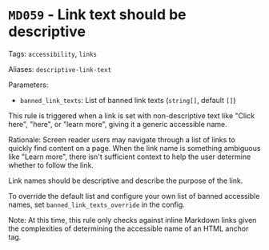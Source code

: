 # `MD059` - Link text should be descriptive

Tags: `accessibility`, `links`

Aliases: `descriptive-link-text`

Parameters:

- `banned_link_texts`: List of banned link texts (`string[]`, default `[]`)

This rule is triggered when a link is set with non-descriptive text like
"Click here", "here", or "learn more", giving it a generic accessible name.

Rationale: Screen reader users may navigate through a list of links
to quickly find content on a page. When the link name is something ambiguous
like "Learn more", there isn't sufficient context to help the user determine
whether to follow the link.

Link names should be descriptive and describe the purpose of the link.

To override the default list and configure your own list of banned accessible
names, set `banned_link_texts_override` in the config.

Note: At this time, this rule only checks against inline Markdown links given
the complexities of determining the accessible name of an HTML anchor tag.
